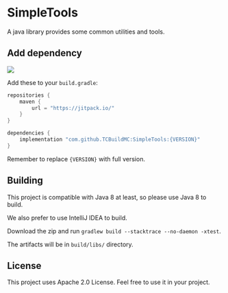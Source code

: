 # SimpleTools

A java library provides some common utilities and tools.

## Add dependency
[![](https://jitpack.io/v/TCBuildMC/SimpleTools.svg)](https://jitpack.io/#TCBuildMC/SimpleTools)

Add these to your `build.gradle`:
```gradle
repositories {
    maven {
        url = "https://jitpack.io/"
    }
}

dependencies {
    implementation "com.github.TCBuildMC:SimpleTools:{VERSION}"
}
```

Remember to replace `{VERSION}` with full version.

## Building
This project is compatible with Java 8 at least, so please use Java 8 to build.

We also prefer to use IntelliJ IDEA to build.

Download the zip and run `gradlew build --stacktrace --no-daemon -xtest`.

The artifacts will be in `build/libs/` directory.

## License
This project uses Apache 2.0 License. Feel free to use it in your project.

